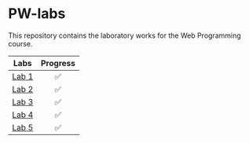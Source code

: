 # PW-labs

This repository contains the laboratory works for the Web Programming course.

| Labs          | Progress                 |
| :---:         | :---:                    |
| [Lab 1](Lab1) | :white_check_mark:       |
| [Lab 2](Lab2) | :white_check_mark:       |
| [Lab 3](Lab3) | :white_check_mark:       |
| [Lab 4](Lab4) | :white_check_mark:       |
| [Lab 5](Lab5) | :white_check_mark:       |
